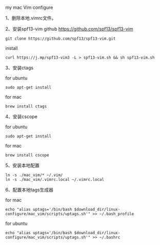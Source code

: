 my mac Vim configure

1、删除本地.vimrc文件。

2、安装spf13-vim github  https://github.com/spf13/spf13-vim

    git clone https://github.com/spf13/spf13-vim.git

install

    curl https://j.mp/spf13-vim3 -L > spf13-vim.sh && sh spf13-vim.sh


3、安装ctags 

for ubuntu 

    sudo apt-get install 
for mac

    brew install ctags

4、安装cscope

for ubuntu 

    sudo apt-get install 
for mac

    brew install cscope

5、安装本地配置
    
    ln -s ./mac_vim/* ~/.vim/
    ln -s ./mac_vim/.vimrc.local ~/.vimrc.local

6、配置本地tags生成器
    
for mac

    echo "alias uptags='/bin/bash $download_dir/linux-configure/mac_vim/scripts/uptags.sh'" >> ~/.bash_profile
for ubuntu

    echo "alias uptags='/bin/bash $download_dir/linux-configure/mac_vim/scripts/uptags.sh'" >> ~/.bashrc
